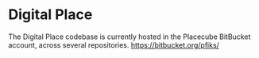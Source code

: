 # Digital Place
The Digital Place codebase is currently hosted in the Placecube BitBucket account, across several repositories.
https://bitbucket.org/pfiks/
